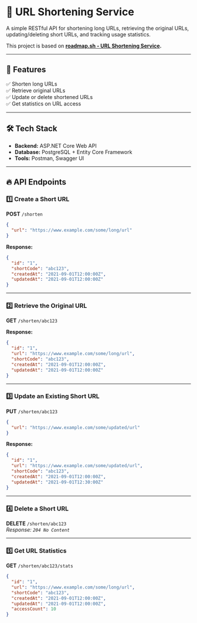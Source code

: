 # 🚀 URL Shortening Service  

A simple RESTful API for shortening long URLs, retrieving the original URLs, updating/deleting short URLs, and tracking usage statistics.  

This project is based on **[roadmap.sh - URL Shortening Service](https://roadmap.sh/projects/url-shortening-service).**  

---

## 📌 Features  
✅ Shorten long URLs  
✅ Retrieve original URLs  
✅ Update or delete shortened URLs  
✅ Get statistics on URL access  

---

## 🛠 Tech Stack  
- **Backend:** ASP.NET Core Web API  
- **Database:** PostgreSQL + Entity Core Framework  
- **Tools:** Postman, Swagger UI  

---

## 🔥 API Endpoints  

### 1️⃣ **Create a Short URL**  
**POST** `/shorten`  

```json
{
  "url": "https://www.example.com/some/long/url"
}
```
**Response:**  
```json
{
  "id": "1",
  "shortCode": "abc123",
  "createdAt": "2021-09-01T12:00:00Z",
  "updatedAt": "2021-09-01T12:00:00Z"
}
```

---

### 2️⃣ **Retrieve the Original URL**  
**GET** `/shorten/abc123`  

**Response:**  
```json
{
  "id": "1",
  "url": "https://www.example.com/some/long/url",
  "shortCode": "abc123",
  "createdAt": "2021-09-01T12:00:00Z",
  "updatedAt": "2021-09-01T12:00:00Z"
}
```

---

### 3️⃣ **Update an Existing Short URL**  
**PUT** `/shorten/abc123`  
```json
{
  "url": "https://www.example.com/some/updated/url"
}
```
**Response:**  
```json
{
  "id": "1",
  "url": "https://www.example.com/some/updated/url",
  "shortCode": "abc123",
  "createdAt": "2021-09-01T12:00:00Z",
  "updatedAt": "2021-09-01T12:30:00Z"
}
```

---

### 4️⃣ **Delete a Short URL**  
**DELETE** `/shorten/abc123`  
_Response: `204 No Content`_

---

### 5️⃣ **Get URL Statistics**  
**GET** `/shorten/abc123/stats`  

```json
{
  "id": "1",
  "url": "https://www.example.com/some/long/url",
  "shortCode": "abc123",
  "createdAt": "2021-09-01T12:00:00Z",
  "updatedAt": "2021-09-01T12:00:00Z",
  "accessCount": 10
}
```





